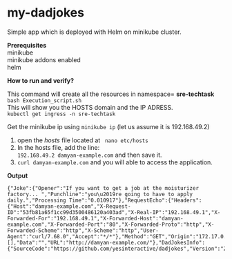 # my-dadjokes
Simple app which is deployed with Helm on minikube cluster.  

**Prerequisites**  
 minikube  
 minikube addons enabled  
 helm  

**How to run and verify?**  

This command will create all the resources in namespace= **sre-techtask**  
`bash Execution_script.sh`  
 This will show you the HOSTS domain and the IP ADRESS.  
`kubectl get ingress -n sre-techtask` 
  
 Get the minikube ip using `minikube ip` (let us assume it is 192.168.49.2)  
  
1. open the *hosts* file located at ` nano etc/hosts`   
2. In  the hosts file, add the line:  
`192.168.49.2 damyan-example.com` and then save it.  
3. `curl damyan-example.com` and you will able to access the application.  
 
**Output**
```
{"Joke":{"Opener":"If you want to get a job at the moisturizer factory... ","Punchline":"you\u2019re going to have to apply daily.","Processing Time":"0.010917"},"RequestEcho":{"Headers":{"Host":"damyan-example.com","X-Request-ID":"53fb81a65f1cc99d3500486120a403ad","X-Real-IP":"192.168.49.1","X-Forwarded-For":"192.168.49.1","X-Forwarded-Host":"damyan-example.com","X-Forwarded-Port":"80","X-Forwarded-Proto":"http","X-Forwarded-Scheme":"http","X-Scheme":"http","User-Agent":"curl/7.68.0","Accept":"*/*"},"Method":"GET","Origin":"172.17.0.7","URI":"/","Arguments":[],"Data":"","URL":"http://damyan-example.com/"},"DadJokesInfo":{"SourceCode":"https://github.com/yesinteractive/dadjokes","Version":"20211111"}}

```




